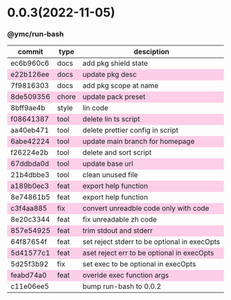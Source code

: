 <a name="0.0.3"></a>
# 0.0.3(2022-11-05)
### @ymc/run-bash
<table><thead><tr><th>commit</th><th>type</th><th style="width:80%">desciption</th></tr></thead><tbody><tr><td><a title="docs(core): add pkg shield state&#10;&#10;update lin,tes state in readme.md&#10;update banner in dist&#10;&#10;generated by ymc@robot" hrel="https://github.com/ymc-github/js-idea/commit/fec6b960c645807a393c19b0a80dec672e4919a0"> ec6b960c6 </a></td>
<td>docs</td>
<td>add pkg shield state</td></tr>
<tr style="background-color:#fdcee8;" ><td><a title="docs(core): update pkg desc&#10;&#10;export class and instance&#10;export ChanelogFile, changelogfile&#10;&#10;generated by ymc@robot" hrel="https://github.com/ymc-github/js-idea/commit/3e22b126eecba5de7a1bdd9ef97a5d524c274ec2"> e22b126ee </a></td>
<td>docs</td>
<td>update pkg desc</td></tr>
<tr><td><a title="docs(core): add pkg scope at name&#10;&#10;export setClassConstructor and alias&#10;export setClassMethod and alias&#10;export mixClass and alias&#10;export setClassMethodAlias&#10;&#10;generated by ymc@robot" hrel="https://github.com/ymc-github/js-idea/commit/17f9816303affed7df6cf9d56cf31f4ee2c7cbd5"> 7f9816303 </a></td>
<td>docs</td>
<td>add pkg scope at name</td></tr>
<tr style="background-color:#fdcee8;" ><td><a title="chore(core): update pack preset&#10;&#10;use cjs,esm,umd format&#10;use min version per format&#10;use esm without min as index.js&#10;&#10;generated by ymc@robot" hrel="https://github.com/ymc-github/js-idea/commit/58de509356993e5c374258b7fc4a1607a7767b63"> 8de509356 </a></td>
<td>chore</td>
<td>update pack preset</td></tr>
<tr><td><a title="style(core): lin code&#10;&#10;" hrel="https://github.com/ymc-github/js-idea/commit/18bff9ae4b6d039168c91730794683436492a06c"> 8bff9ae4b </a></td>
<td>style</td>
<td>lin code</td></tr>
<tr style="background-color:#fdcee8;" ><td><a title="tool(core): delete lin ts script&#10;&#10;" hrel="https://github.com/ymc-github/js-idea/commit/3f08641387ecd32711c9fb5f5f05db0b8acb3b0e"> f08641387 </a></td>
<td>tool</td>
<td>delete lin ts script</td></tr>
<tr><td><a title="tool(core): delete prettier config in script&#10;&#10;" hrel="https://github.com/ymc-github/js-idea/commit/3aa40eb4715bcbdd5b209f7f4f9a82acb8218a9b"> aa40eb471 </a></td>
<td>tool</td>
<td>delete prettier config in script</td></tr>
<tr style="background-color:#fdcee8;" ><td><a title="tool(core): update main branch for homepage&#10;&#10;" hrel="https://github.com/ymc-github/js-idea/commit/96abe4222412dab55af0638b5d656dff16eaafeb"> 6abe42224 </a></td>
<td>tool</td>
<td>update main branch for homepage</td></tr>
<tr><td><a title="tool(core): delete and sort script&#10;&#10;" hrel="https://github.com/ymc-github/js-idea/commit/5f26224e2bc70af3b0764c27bff78f5e2f7279bb"> f26224e2b </a></td>
<td>tool</td>
<td>delete and sort script</td></tr>
<tr style="background-color:#fdcee8;" ><td><a title="tool(core): update base url&#10;&#10;" hrel="https://github.com/ymc-github/js-idea/commit/067ddbda0db83ad5f9ca609cc59e33b6aea4a6c0"> 67ddbda0d </a></td>
<td>tool</td>
<td>update base url</td></tr>
<tr><td><a title="tool(core): clean unused file&#10;&#10;" hrel="https://github.com/ymc-github/js-idea/commit/e21b4dbbe3059079889abb52be444ddf5c1c9e3c"> 21b4dbbe3 </a></td>
<td>tool</td>
<td>clean unused file</td></tr>
<tr style="background-color:#fdcee8;" ><td><a title="feat(core): export help function&#10;&#10;" hrel="https://github.com/ymc-github/js-idea/commit/3a189b0ec335f635dfb7fcd341054d1baf1a914b"> a189b0ec3 </a></td>
<td>feat</td>
<td>export help function</td></tr>
<tr><td><a title="feat(core): export help function&#10;&#10;" hrel="https://github.com/ymc-github/js-idea/commit/e8e74861b5980c42bbc912d0cce6edd010859df6"> 8e74861b5 </a></td>
<td>feat</td>
<td>export help function</td></tr>
<tr style="background-color:#fdcee8;" ><td><a title="fix(core): convert unreadble code only with code&#10;&#10;" hrel="https://github.com/ymc-github/js-idea/commit/2c3f4aa885581e7da3c375897c9996be9515eb07"> c3f4aa885 </a></td>
<td>fix</td>
<td>convert unreadble code only with code</td></tr>
<tr><td><a title="feat(core): fix unreadable zh code&#10;&#10;" hrel="https://github.com/ymc-github/js-idea/commit/68e20c334405295b0a802dff1fb38ccb533f3018"> 8e20c3344 </a></td>
<td>feat</td>
<td>fix unreadable zh code</td></tr>
<tr style="background-color:#fdcee8;" ><td><a title="feat(core): trim stdout and stderr&#10;&#10;" hrel="https://github.com/ymc-github/js-idea/commit/7857e549259853a8d1cdf32d147701d20a47bf7b"> 857e54925 </a></td>
<td>feat</td>
<td>trim stdout and stderr</td></tr>
<tr><td><a title="feat(core): set reject stderr to be optional in execOpts&#10;&#10;" hrel="https://github.com/ymc-github/js-idea/commit/364f87654f97a88c392e39e51a8a9bc91b2dec3e"> 64f87654f </a></td>
<td>feat</td>
<td>set reject stderr to be optional in execOpts</td></tr>
<tr style="background-color:#fdcee8;" ><td><a title="feat(core): aset reject err to be optional in execOpts&#10;&#10;" hrel="https://github.com/ymc-github/js-idea/commit/05d41577c185b96fe8fb293298313898ca3482fb"> 5d41577c1 </a></td>
<td>feat</td>
<td>aset reject err to be optional in execOpts</td></tr>
<tr><td><a title="fix(core): set exec to be optional in execOpts&#10;&#10;" hrel="https://github.com/ymc-github/js-idea/commit/95d25f3b9254becf73733058af8b0f5ebae578a8"> 5d25f3b92 </a></td>
<td>fix</td>
<td>set exec to be optional in execOpts</td></tr>
<tr style="background-color:#fdcee8;" ><td><a title="feat(run-bash): overide exec function args&#10;&#10;" hrel="https://github.com/ymc-github/js-idea/commit/ffeabd74a0e6ccbb80128f9343f0d776ce8753fa"> feabd74a0 </a></td>
<td>feat</td>
<td>overide exec function args</td></tr>
<tr><td><a title="&#10;&#10;" hrel="https://github.com/ymc-github/js-idea/commit/dc11e06ee50443e6aae5a33f5f14779186e28c8a"> c11e06ee5 </a></td>
<td></td>
<td>bump run-bash to 0.0.2</td></tr></tbody></table>